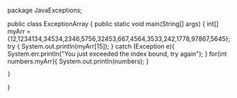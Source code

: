 package JavaExceptions;

public class ExceptionArray {
    public static void main(String[] args) {
        int[] myArr = {12,1234134,34534,2346,5756,32453,667,4564,3533,242,1778,97867,5645};
        try
        {
            System.out.println(myArr[15]);
        }
        catch (Exception e){
            System.err.println("You just exceeded the index bound, try again");
        }
        for(int numbers:myArr){
            System.out.println(numbers);
        }

    }
}
